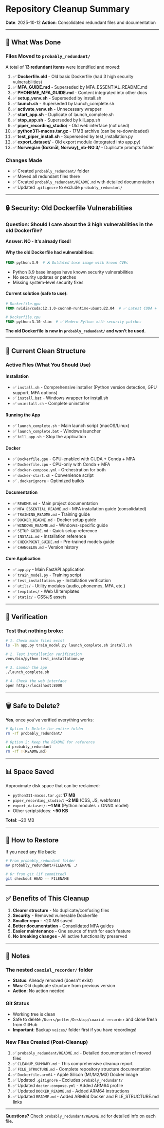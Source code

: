 # Repository Cleanup Summary

**Date**: 2025-10-12
**Action**: Consolidated redundant files and documentation

---

## 🎯 What Was Done

### Files Moved to `probably_redundant/`

A total of **13 redundant items** were identified and moved:

1. ✅ **Dockerfile.old** - Old basic Dockerfile (had 3 high security vulnerabilities)
2. ✅ **MFA_GUIDE.md** - Superseded by MFA_ESSENTIAL_README.md
3. ✅ **PHONEME_MFA_GUIDE.md** - Content integrated into other docs
4. ✅ **setup_venv.sh** - Superseded by install.sh
5. ✅ **launch.sh** - Superseded by launch_complete.sh
6. ✅ **activate_venv.sh** - Unnecessary wrapper
7. ✅ **start_app.sh** - Duplicate of launch_complete.sh
8. ✅ **stop_app.sh** - Superseded by kill_app.sh
9. ✅ **piper_recording_studio/** - Old web interface (not used)
10. ✅ **python311-macos.tar.gz** - 17MB archive (can be re-downloaded)
11. ✅ **test_piper_install.sh** - Superseded by test_installation.py
12. ✅ **export_dataset/** - Old export module (integrated into app.py)
13. ✅ **Norwegian (Bokmål, Norway)_nb-NO 3/** - Duplicate prompts folder

### Changes Made

- ✅ Created `probably_redundant/` folder
- ✅ Moved all redundant files there
- ✅ Created `probably_redundant/README.md` with detailed documentation
- ✅ Updated `.gitignore` to exclude `probably_redundant/`

---

## 🔒 Security: Old Dockerfile Vulnerabilities

### Question: Should I care about the 3 high vulnerabilities in the old Dockerfile?

**Answer: NO - It's already fixed!**

#### Why the old Dockerfile had vulnerabilities:
```dockerfile
FROM python:3.9  # ❌ Outdated base image with known CVEs
```

- Python 3.9 base images have known security vulnerabilities
- No security updates or patches
- Missing system-level security fixes

#### Current solution (safe to use):
```dockerfile
# Dockerfile.gpu
FROM nvidia/cuda:12.1.0-cudnn8-runtime-ubuntu22.04  # ✅ Latest CUDA + Ubuntu 22.04

# Dockerfile.cpu
FROM python:3.10-slim  # ✅ Modern Python with security patches
```

**The old Dockerfile is now in `probably_redundant/` and won't be used.**

---

## 📁 Current Clean Structure

### Active Files (What You Should Use)

#### Installation
- ✅ `install.sh` - Comprehensive installer (Python version detection, GPU support, MFA options)
- ✅ `install.bat` - Windows wrapper for install.sh
- ✅ `uninstall.sh` - Complete uninstaller

#### Running the App
- ✅ `launch_complete.sh` - Main launch script (macOS/Linux)
- ✅ `launch_complete.bat` - Windows launcher
- ✅ `kill_app.sh` - Stop the application

#### Docker
- ✅ `Dockerfile.gpu` - GPU-enabled with CUDA + Conda + MFA
- ✅ `Dockerfile.cpu` - CPU-only with Conda + MFA
- ✅ `docker-compose.yml` - Orchestration for both
- ✅ `docker-start.sh` - Convenience script
- ✅ `.dockerignore` - Optimized builds

#### Documentation
- ✅ `README.md` - Main project documentation
- ✅ `MFA_ESSENTIAL_README.md` - MFA installation guide (consolidated)
- ✅ `TRAINING_README.md` - Training guide
- ✅ `DOCKER_README.md` - Docker setup guide
- ✅ `WINDOWS_README.md` - Windows-specific guide
- ✅ `SETUP_GUIDE.md` - Quick setup reference
- ✅ `INSTALL.md` - Installation reference
- ✅ `CHECKPOINT_GUIDE.md` - Pre-trained models guide
- ✅ `CHANGELOG.md` - Version history

#### Core Application
- ✅ `app.py` - Main FastAPI application
- ✅ `train_model.py` - Training script
- ✅ `test_installation.py` - Installation verification
- ✅ `utils/` - Utility modules (audio, phonemes, MFA, etc.)
- ✅ `templates/` - Web UI templates
- ✅ `static/` - CSS/JS assets

---

## 🧪 Verification

### Test that nothing broke:

```bash
# 1. Check main files exist
ls -lh app.py train_model.py launch_complete.sh install.sh

# 2. Test installation verification
venv/bin/python test_installation.py

# 3. Launch the app
./launch_complete.sh

# 4. Check the web interface
open http://localhost:8000
```

---

## 🗑️ Safe to Delete?

**Yes**, once you've verified everything works:

```bash
# Option 1: Delete the entire folder
rm -rf probably_redundant/

# Option 2: Keep the README for reference
cd probably_redundant
rm -rf !(README.md)
```

---

## 📊 Space Saved

Approximate disk space that can be reclaimed:

- `python311-macos.tar.gz`: **17 MB**
- `piper_recording_studio/`: **~2 MB** (CSS, JS, webfonts)
- `export_dataset/`: **~1 MB** (Python modules + ONNX model)
- Other scripts/docs: **~50 KB**

**Total**: ~20 MB

---

## 🔄 How to Restore

If you need any file back:

```bash
# From probably_redundant folder
mv probably_redundant/FILENAME ./

# Or from git (if committed)
git checkout HEAD -- FILENAME
```

---

## ✅ Benefits of This Cleanup

1. **Clearer structure** - No duplicate/confusing files
2. **Security** - Removed vulnerable Dockerfile
3. **Smaller repo** - ~20 MB saved
4. **Better documentation** - Consolidated MFA guides
5. **Easier maintenance** - One source of truth for each feature
6. **No breaking changes** - All active functionality preserved

---

## 📝 Notes

### The nested `coaxial_recorder/` folder
- **Status**: Already removed (doesn't exist)
- **Was**: Old duplicate structure from previous version
- **Action**: No action needed

### Git Status
- Working tree is clean
- Safe to delete `/Users/petter/Desktop/coaxial-recorder` and clone fresh from GitHub
- **Important**: Backup `voices/` folder first if you have recordings!

### New Files Created (Post-Cleanup)
1. ✅ `probably_redundant/README.md` - Detailed documentation of moved files
2. ✅ `CLEANUP_SUMMARY.md` - This comprehensive cleanup report
3. ✅ `FILE_STRUCTURE.md` - Complete repository structure documentation
4. ✅ `Dockerfile.arm64` - Apple Silicon (M1/M2/M3) Docker image
5. ✅ Updated `.gitignore` - Excludes `probably_redundant/`
6. ✅ Updated `docker-compose.yml` - Added ARM64 profile
7. ✅ Updated `DOCKER_README.md` - Added ARM64 instructions
8. ✅ Updated `README.md` - Added ARM64 Docker and FILE_STRUCTURE.md links

---

**Questions?** Check `probably_redundant/README.md` for detailed info on each file.

